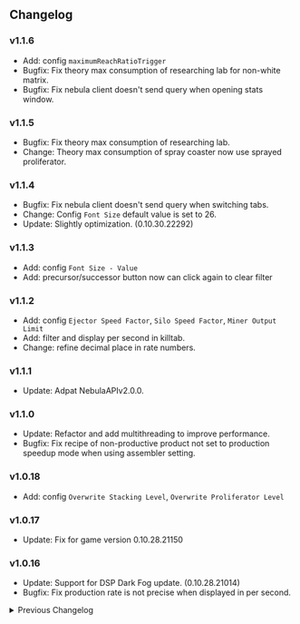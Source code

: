 ## Changelog

### v1.1.6
* Add: config `maximumReachRatioTrigger`  
* Bugfix: Fix theory max consumption of researching lab for non-white matrix.  
* Bugfix: Fix nebula client doesn't send query when opening stats window.  

### v1.1.5
* Bugfix: Fix theory max consumption of researching lab.  
* Change: Theory max consumption of spray coaster now use sprayed proliferator.  

### v1.1.4
* Bugfix: Fix nebula client doesn't send query when switching tabs.
* Change: Config `Font Size` default value is set to 26.
* Update: Slightly optimization. (0.10.30.22292)  

### v1.1.3
* Add: config `Font Size - Value`  
* Add: precursor/successor button now can click again to clear filter   

### v1.1.2
* Add: config `Ejector Speed Factor`, `Silo Speed Factor`, `Miner Output Limit`
* Add: filter and display per second in killtab.
* Change: refine decimal place in rate numbers.

### v1.1.1
* Update: Adpat NebulaAPIv2.0.0.  

### v1.1.0
* Update: Refactor and add multithreading to improve performance.  
* Bugfix: Fix recipe of non-productive product not set to production speedup mode when using assembler setting.  

### v1.0.18
* Add: config `Overwrite Stacking Level`, `Overwrite Proliferator Level`

### v1.0.17
* Update: Fix for game version 0.10.28.21150  

### v1.0.16 
* Update: Support for DSP Dark Fog update. (0.10.28.21014) 
* Bugfix: Fix production rate is not precise when displayed in per second. 

<details>
<summary>Previous Changelog</summary>

### v1.0.15 
* Update: add translated readme provided by Ximu-Luya on Github (thanks for contribution)  

### v1.0.14 
* Update: add zhCn translations provided by Ximu-Luya on Github (thanks for contribution)  

### v1.0.13 
* Update: change fractionator theoretical max calculation to account for stacked belts & spray 

### v1.0.12 
* Update: adjust item tooltip to get rid of cannot craft in replicator message 

### v1.0.11 
* Update: add item tooltip when item icon is hovered in stats window (disable with "Disable Item Hover Tip" config property) 

### v1.0.10 
* Bugfix: Fix bug with planet filtering when matched planet count is smaller than 2 
* Update: Add config property to disable filtering of planet list by precursor/consumer target
* Update: Add config property to control whether 2nd level precursor/consumers are shown

### v1.0.9
* Update: Add support for Nebula (thanks starfi5h) 
* Bugfix: Fix issue where Local System is added to astro list twice 

### v1.0.8
* Update: change so that when pre-cursor or successor filter is enabled, planet list is filtered to only planets that are producers or consumers of the item
* Add "Local System" to planet dropdown

### v1.0.7
* Update: update to sync with latest changes in game. 

### v1.0.6
* Bugfix: fix labs not detecting stacking condition 

### v1.0.5
* Bugfix: fix detection of non-productive assembler recipe default mode. Assemblers for antimatter treated as if they supported productivity mode 

### v1.0.4
* Bugfix: fix initialization issue with enhanced stats version

### v1.0.3
* Bugfix: resolve issue with initialization of Proliferator info when using BetterStats official was enabled

### v1.0.2
* Update: combined stats collection with bottleneck calculations
* Update: added 'Disable Bottleneck' config to allow only BetterStats functionality to be used. Removes precursors, made on, etc.
* Update: added detection for unsprayed items in bottleneck calculation

### v1.0.1
* Bugfix: handle modded items that are created after this plugin is initted

### v1.0.0
* Update: removed dependency on BetterStats. Now when that plugin is not installed a local fork of it will be used instead 
* Update: Account for usage of proliferator in local BetterStats fork
* Update: Detect stacking for Ray Receivers generating critical photons

</details>